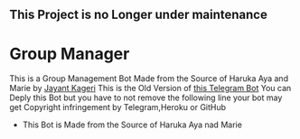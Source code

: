 ## This Project is no Longer under maintenance
# Group Manager
This is a Group Management Bot Made from the Source of Haruka Aya and Marie by [Jayant Kageri](https://t.me/jayantkageri)
This is the Old Version of [this Telegram Bot](https://t.me/TGGroupManager_bot)
You can Deply this Bot but you have to not remove the following line your bot may get Copyright infringement by Telegram,Heroku or GitHub
- This Bot is Made from the Source of Haruka Aya nad Marie

